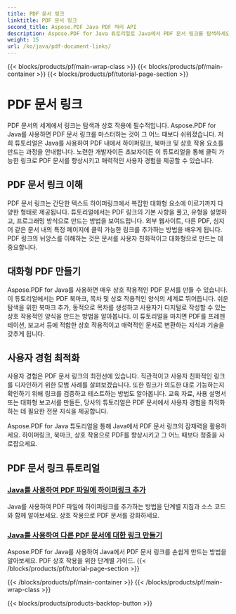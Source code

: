 ```yaml
---
title: PDF 문서 링크
linktitle: PDF 문서 링크
second_title: Aspose.PDF Java PDF 처리 API
description: Aspose.PDF for Java 튜토리얼로 Java에서 PDF 문서 링크를 탐색하세요. 하이퍼링크, 북마크, 대화형 PDF를 손쉽게 만드세요.
weight: 15
url: /ko/java/pdf-document-links/
---
```


{{< blocks/products/pf/main-wrap-class >}}
{{< blocks/products/pf/main-container >}}
{{< blocks/products/pf/tutorial-page-section >}}

# PDF 문서 링크


PDF 문서의 세계에서 링크는 탐색과 상호 작용에 필수적입니다. Aspose.PDF for Java를 사용하면 PDF 문서 링크를 마스터하는 것이 그 어느 때보다 쉬워졌습니다. 저희 튜토리얼은 Java를 사용하여 PDF 내에서 하이퍼링크, 북마크 및 상호 작용 요소를 만드는 과정을 안내합니다. 노련한 개발자이든 초보자이든 이 튜토리얼을 통해 클릭 가능한 링크로 PDF 문서를 향상시키고 매력적인 사용자 경험을 제공할 수 있습니다.

## PDF 문서 링크 이해

PDF 문서 링크는 간단한 텍스트 하이퍼링크에서 복잡한 대화형 요소에 이르기까지 다양한 형태로 제공됩니다. 튜토리얼에서는 PDF 링크의 기본 사항을 풀고, 유형을 설명하고, 프로그래밍 방식으로 만드는 방법을 보여드립니다. 외부 웹사이트, 다른 PDF, 심지어 같은 문서 내의 특정 페이지에 클릭 가능한 링크를 추가하는 방법을 배우게 됩니다. PDF 링크의 뉘앙스를 이해하는 것은 문서를 사용자 친화적이고 대화형으로 만드는 데 중요합니다.

## 대화형 PDF 만들기

Aspose.PDF for Java를 사용하면 매우 상호 작용적인 PDF 문서를 만들 수 있습니다. 이 튜토리얼에서는 PDF 북마크, 목차 및 상호 작용적인 양식의 세계로 뛰어듭니다. 쉬운 탐색을 위한 북마크 추가, 동적으로 목차를 생성하고 사용자가 디지털로 작성할 수 있는 상호 작용적인 양식을 만드는 방법을 알아봅니다. 이 튜토리얼을 마치면 PDF를 프레젠테이션, 보고서 등에 적합한 상호 작용적이고 매력적인 문서로 변환하는 지식과 기술을 갖추게 됩니다.

## 사용자 경험 최적화

사용자 경험은 PDF 문서 링크의 최전선에 있습니다. 직관적이고 사용자 친화적인 링크를 디자인하기 위한 모범 사례를 살펴보겠습니다. 또한 링크가 의도한 대로 기능하는지 확인하기 위해 링크를 검증하고 테스트하는 방법도 알아봅니다. 교육 자료, 사용 설명서 또는 대화형 보고서를 만들든, 당사의 튜토리얼은 PDF 문서에서 사용자 경험을 최적화하는 데 필요한 전문 지식을 제공합니다.

Aspose.PDF for Java 튜토리얼을 통해 Java에서 PDF 문서 링크의 잠재력을 활용하세요. 하이퍼링크, 북마크, 상호 작용으로 PDF를 향상시키고 그 어느 때보다 청중을 사로잡으세요.

## PDF 문서 링크 튜토리얼
### [Java를 사용하여 PDF 파일에 하이퍼링크 추가](./add-hyperlink-in-pdf-file-using-java/)
Java를 사용하여 PDF 파일에 하이퍼링크를 추가하는 방법을 단계별 지침과 소스 코드와 함께 알아보세요. 상호 작용으로 PDF 문서를 강화하세요.
### [Java를 사용하여 다른 PDF 문서에 대한 링크 만들기](./create-a-link-to-another-pdf-document-using-java/)
Aspose.PDF for Java를 사용하여 Java에서 PDF 문서 링크를 손쉽게 만드는 방법을 알아보세요. PDF 상호 작용을 위한 단계별 가이드.
{{< /blocks/products/pf/tutorial-page-section >}}

{{< /blocks/products/pf/main-container >}}
{{< /blocks/products/pf/main-wrap-class >}}

{{< blocks/products/products-backtop-button >}}

